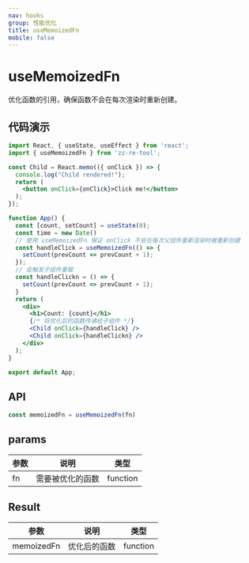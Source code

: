 ```yaml
---
nav: hooks
group: 性能优化
title: useMemoizedFn
mobile: false
---
```


# useMemoizedFn

优化函数的引用，确保函数不会在每次渲染时重新创建。

## 代码演示

```jsx
import React, { useState, useEffect } from 'react';
import { useMemoizedFn } from 'zz-re-tool';

const Child = React.memo(({ onClick }) => {
  console.log("Child rendered!");
  return (
    <button onClick={onClick}>Click me!</button>
  );
});

function App() {
  const [count, setCount] = useState(0);
  const time = new Date()
  // 使用 useMemoizedFn 保证 onClick 不会在每次父组件重新渲染时被重新创建
  const handleClick = useMemoizedFn(() => {
    setCount(prevCount => prevCount + 1);
  });
  // 会触发子组件重载
  const handleClickn = () => {
    setCount(prevCount => prevCount + 1);
  }
  return (
    <div>
      <h1>Count: {count}</h1>
      {/* 将优化后的函数传递给子组件 */}
      <Child onClick={handleClick} />
      <Child onClick={handleClickn} />
    </div>
  );
}

export default App;
```

## API

```js
const memoizedFn = useMemoizedFn(fn)
```

## params

| 参数         | 说明         | 类型 |
| ------------ | ------------ | ---- |
| fn | 需要被优化的函数 | function  |

## Result

| 参数        | 说明     | 类型     |
| ----------- | -------- | -------- |
| memoizedFn    | 优化后的函数 | function |

